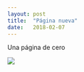 ```yaml
---
layout: post
title:  "Página nueva"
date:   2018-02-07
---
```


Una página de cero

![](https://cdn.shopify.com/s/files/1/0194/3561/products/MC5_AT_BMO_1024x1024.jpg?v=1475510633)
